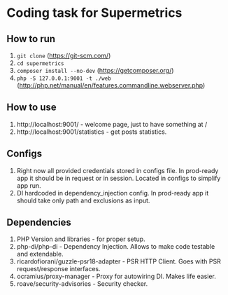 # Coding task for Supermetrics 

## How to run
1. `git clone` (https://git-scm.com/)
2. `cd supermetrics`
3. `composer install --no-dev` (https://getcomposer.org/)
4. `php -S 127.0.0.1:9001 -t ./web` (http://php.net/manual/en/features.commandline.webserver.php)

## How to use
1. http://localhost:9001/ - welcome page, just to have something at /
2. http://localhost:9001/statistics - get posts statistics.

## Configs
1. Right now all provided credentials stored in configs file. 
In prod-ready app it should be in request or in session.
Located in configs to simplify app run.
2. DI hardcoded in dependency_injection config. 
In prod-ready app it should take only path and exclusions as input.

## Dependencies
1. PHP Version and libraries - for proper setup.
2. php-di/php-di - Dependency Injection. Allows to make code testable and extendable.
3. ricardofiorani/guzzle-psr18-adapter - PSR HTTP Client. Goes with PSR request/response interfaces.
4. ocramius/proxy-manager - Proxy for autowiring DI. Makes life easier.
5. roave/security-advisories - Security checker.